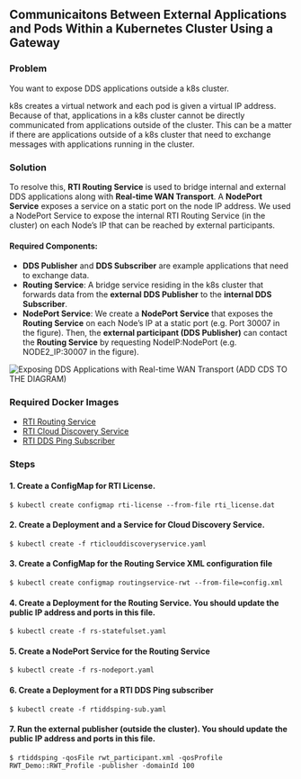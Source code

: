 ## Communicaitons Between External Applications and Pods Within a Kubernetes Cluster Using a Gateway


### Problem

You want to expose DDS applications outside a k8s cluster.

k8s creates a virtual network and each pod is given a virtual IP address. Because of that, applications in a k8s cluster cannot be directly communicated from applications outside of the cluster. This can be a matter if there are applications outside of a k8s cluster that need to exchange messages with applications running in the cluster. 


### Solution

To resolve this, **RTI Routing Service** is used to bridge internal and external DDS applications along with **Real-time WAN Transport**. A **NodePort Service** exposes a service on a static port on the node IP address. We used a NodePort Service to expose the internal RTI Routing Service (in the cluster) on each Node’s IP that can be reached by external participants. 


#### Required Components:

* **DDS Publisher** and **DDS Subscriber** are example applications that need to exchange data. 
* **Routing Service**: A bridge service residing in the k8s cluster that forwards data from the **external DDS Publisher** to the **internal DDS Subscriber**. 
* **NodePort Service**: We create a **NodePort Service** that exposes the **Routing Service** on each Node’s IP at a static port (e.g. Port 30007 in the figure). Then, the **external participant (DDS Publisher)** can contact the **Routing Service** by requesting NodeIP:NodePort (e.g. NODE2_IP:30007 in the figure). 

![Exposing DDS Applications with Real-time WAN Transport](routingservice_rwt.png)
(ADD CDS TO THE DIAGRAM)

### Required Docker Images
- [RTI Routing Service](../dockerfiles/rti_routingservice)
- [RTI Cloud Discovery Service](../dockerfiles/rti_clouddiscoveryservice)
- [RTI DDS Ping Subscriber](../dockerfiles/rti_ddsping_sub)

### Steps

#### 1. Create a ConfigMap for RTI License.
`$ kubectl create configmap rti-license --from-file rti_license.dat`

#### 2. Create a Deployment and a Service for Cloud Discovery Service.
`$ kubectl create -f rticlouddiscoveryservice.yaml`

#### 3. Create a ConfigMap for the Routing Service XML configuration file
`$ kubectl create configmap routingservice-rwt --from-file=config.xml`

#### 4. Create a Deployment for the Routing Service. You should update the public IP address and ports in this file.
`$ kubectl create -f rs-statefulset.yaml`

#### 5. Create a NodePort Service for the Routing Service
`$ kubectl create -f rs-nodeport.yaml`

#### 6. Create a Deployment for a RTI DDS Ping subscriber
`$ kubectl create -f rtiddsping-sub.yaml`

#### 7. Run the external publisher (outside the cluster). You should update the public IP address and ports in this file.
`$ rtiddsping -qosFile rwt_participant.xml -qosProfile RWT_Demo::RWT_Profile -publisher -domainId 100`

